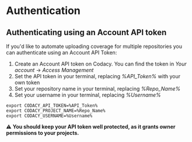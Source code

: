 # Authentication

## Authenticating using an Account API token

If you'd like to automate uploading coverage for multiple repositories you can authenticate using an Account API Token:

1. Create an Account API token on Codacy. You can find the token in *Your account* → *Access Management*
1. Set the API token in your terminal, replacing *%API_Token%* with your own token
1. Set your repository name in your terminal, replacing *%Repo_Name%*
1. Set your username in your terminal, replacing *%Username%*

```
export CODACY_API_TOKEN=%API_Token%
export CODACY_PROJECT_NAME=%Repo_Name%
export CODACY_USERNAME=%Username%
```

⚠️ **You should keep your API token well protected, as it grants owner permissions to your projects.**
